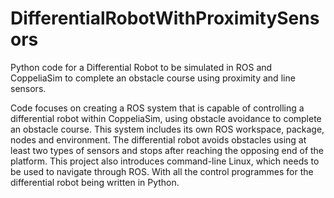 # DifferentialRobotWithProximitySensors
Python code for a Differential Robot to be simulated in ROS and CoppeliaSim to complete an obstacle course using proximity and line sensors.

Code focuses on creating a ROS system that is capable of controlling a differential robot within CoppeliaSim, using obstacle avoidance to complete an obstacle course. This system includes its own ROS workspace, package, nodes and environment. The differential robot avoids obstacles using at least two types of sensors and stops after reaching the opposing end of the platform. This project also introduces command-line Linux, which needs to be used to navigate through ROS. With all the control programmes for the differential robot being written in Python.
